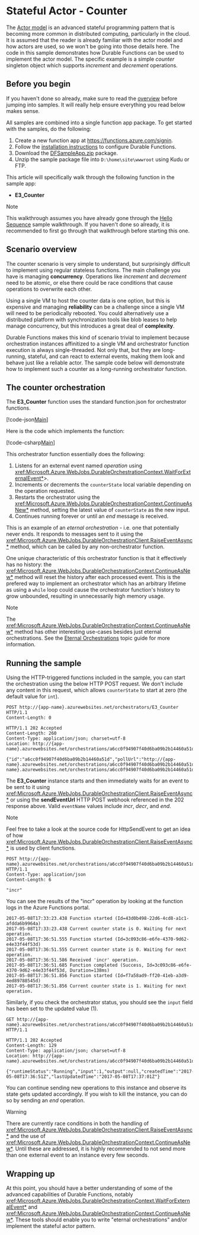 # Stateful Actor - Counter
The [Actor model](https://en.wikipedia.org/wiki/Actor_model) is an advanced stateful programming pattern that is becoming more common in distributed computing, particularly in the cloud. It is assumed that the reader is already familiar with the actor model and how actors are used, so we won't be going into those details here. The code in this sample demonstrates how Durable Functions can be used to implement the actor model. The specific example is a simple *counter* singleton object which supports *increment* and *decrement* operations.

## Before you begin
If you haven't done so already, make sure to read the [overview](~/articles/overview.md) before jumping into samples. It will really help ensure everything you read below makes sense.

All samples are combined into a single function app package. To get started with the samples, do the following:

1. Create a new function app at https://functions.azure.com/signin.
2. Follow the [installation instructions](~/articles/installation.md) to configure Durable Functions.
3. Download the [DFSampleApp.zip](~/files/DFSampleApp.zip) package.
4. Unzip the sample package file into `D:\home\site\wwwroot` using Kudu or FTP.

This article will specifically walk through the following function in the sample app:

* **E3_Counter**

> [!NOTE]
> This walkthrough assumes you have already gone through the [Hello Sequence](./sequence.md) sample walkthrough. If you haven't done so already, it is recommended to first go through that walkthrough before starting this one.

## Scenario overview
The counter scenario is very simple to understand, but surprisingly difficult to implement using regular stateless functions. The main challenge you have is managing **concurrency**. Operations like *increment* and *decrement* need to be atomic, or else there could be race conditions that cause operations to overwrite each other.

Using a single VM to host the counter data is one option, but this is expensive and managing **reliability** can be a challenge since a single VM will need to be periodically rebooted. You could alternatively use a distributed platform with synchronization tools like blob leases to help manage concurrency, but this introduces a great deal of **complexity**.

Durable Functions makes this kind of scenario trivial to implement because orchestration instances affinitized to a single VM and orchestrator function execution is always single-threaded. Not only that, but they are long-running, stateful, and can react to external events, making them look and behave just like a reliable actor. The sample code below will demonstrate how to implement such a counter as a long-running orchestrator function.

## The counter orchestration
The **E3_Counter** function uses the standard function.json for orchestrator functions.

[!code-json[Main](~/../samples/csx/E3_Counter/function.json)]

Here is the code which implements the function:

[!code-csharp[Main](~/../samples/csx/E3_Counter/run.csx)]

This orchestrator function essentially does the following:

1. Listens for an external event named *operation* using <xref:Microsoft.Azure.WebJobs.DurableOrchestrationContext.WaitForExternalEvent*>>.
2. Increments or decrements the `counterState` local variable depending on the operation requested.
3. Restarts the orchestrator using the <xref:Microsoft.Azure.WebJobs.DurableOrchestrationContext.ContinueAsNew*> method, setting the latest value of `counterState` as the new input.
4. Continues running forever or until an *end* message is received.

This is an example of an *eternal orchestration* - i.e. one that potentially never ends. It responds to messages sent to it using the <xref:Microsoft.Azure.WebJobs.DurableOrchestrationClient.RaiseEventAsync*> method, which can be called by any non-orchestrator function.

One unique characteristic of this orchestrator function is that it effectively has no history: the <xref:Microsoft.Azure.WebJobs.DurableOrchestrationContext.ContinueAsNew*> method will reset the history after each processed event. This is the prefered way to implement an orchestrator which has an arbitrary lifetime as using a `while` loop could cause the orchestrator function's history to grow unbounded, resulting in unnecessarily high memory usage.

> [!NOTE]
> The <xref:Microsoft.Azure.WebJobs.DurableOrchestrationContext.ContinueAsNew*> method has other interesting use-cases besides just eternal orchestrations. See the [Eternal Orchestrations](../topics/eternal-orchestrations.md) topic guide for more information.

## Running the sample
Using the HTTP-triggered functions included in the sample, you can start the orchestration using the below HTTP POST request. We don't include any content in this request, which allows `counterState` to start at zero (the default value for `int`).

```plaintext
POST http://{app-name}.azurewebsites.net/orchestrators/E3_Counter HTTP/1.1
Content-Length: 0
```

```plaintext
HTTP/1.1 202 Accepted
Content-Length: 260
Content-Type: application/json; charset=utf-8
Location: http://{app-name}.azurewebsites.net/orchestrations/a6cc0f94907f40d6ba09b2b14460a51d

{"id":"a6cc0f94907f40d6ba09b2b14460a51d","pollUrl":"http://{app-name}.azurewebsites.net/orchestrations/a6cc0f94907f40d6ba09b2b14460a51d","sendEventUrl":"http://{app-name}.azurewebsites.net/orchestrations/a6cc0f94907f40d6ba09b2b14460a51d/SendEvent/{eventName}"}
```

The **E3_Counter** instance starts and then immediately waits for an event to be sent to it using <xref:Microsoft.Azure.WebJobs.DurableOrchestrationClient.RaiseEventAsync*> or using the **sendEventUrl** HTTP POST webhook referenced in the 202 response above. Valid `eventName` values include *incr*, *decr*, and *end*.

> [!NOTE]
> Feel free to take a look at the source code for HttpSendEvent to get an idea of how <xref:Microsoft.Azure.WebJobs.DurableOrchestrationClient.RaiseEventAsync*> is used by client functions.

```plaintext
POST http://{app-name}.azurewebsites.net/orchestrations/a6cc0f94907f40d6ba09b2b14460a51d/SendEvent/operation HTTP/1.1
Content-Type: application/json
Content-Length: 6

"incr"
```

You can see the results of the "incr" operation by looking at the function logs in the Azure Functions portal.

```plaintext
2017-05-08T17:33:23.438 Function started (Id=43d0b498-22d6-4cd8-a1c1-afdda6b9964a)
2017-05-08T17:33:23.438 Current counter state is 0. Waiting for next operation.
2017-05-08T17:36:51.555 Function started (Id=3c093c86-e6fe-4370-9d62-e4e33f44f53d)
2017-05-08T17:36:51.555 Current counter state is 0. Waiting for next operation.
2017-05-08T17:36:51.586 Received 'incr' operation.
2017-05-08T17:36:51.685 Function completed (Success, Id=3c093c86-e6fe-4370-9d62-e4e33f44f53d, Duration=138ms)
2017-05-08T17:36:51.856 Function started (Id=f7a58ad9-ff20-41eb-a3d9-4ed89788545d)
2017-05-08T17:36:51.856 Current counter state is 1. Waiting for next operation.
```

Similarly, if you check the orchestrator status, you should see the `input` field has been set to the updated value (1).

```plaintext
GET http://{app-name}.azurewebsites.net/orchestrations/a6cc0f94907f40d6ba09b2b14460a51d HTTP/1.1
```

```plaintext
HTTP/1.1 202 Accepted
Content-Length: 129
Content-Type: application/json; charset=utf-8
Location: http://{app-name}.azurewebsites.net/orchestrations/a6cc0f94907f40d6ba09b2b14460a51d

{"runtimeStatus":"Running","input":1,"output":null,"createdTime":"2017-05-08T17:36:51Z","lastUpdatedTime":"2017-05-08T17:37:01Z"}
```

You can continue sending new operations to this instance and observe its state gets updated accordingly. If you wish to kill the instance, you can do so by sending an *end* operation.

> [!WARNING]
> There are currently race conditions in both the handling of <xref:Microsoft.Azure.WebJobs.DurableOrchestrationClient.RaiseEventAsync*> and the use of <xref:Microsoft.Azure.WebJobs.DurableOrchestrationContext.ContinueAsNew*>. Until these are addressed, it is highly recommended to not send more than one external event to an instance every few seconds.

## Wrapping up
At this point, you should have a better understanding of some of the advanced capabilities of Durable Functions, notably <xref:Microsoft.Azure.WebJobs.DurableOrchestrationContext.WaitForExternalEvent*> and <xref:Microsoft.Azure.WebJobs.DurableOrchestrationContext.ContinueAsNew*>. These tools should enable you to write "eternal orchestrations" and/or implement the stateful actor pattern.